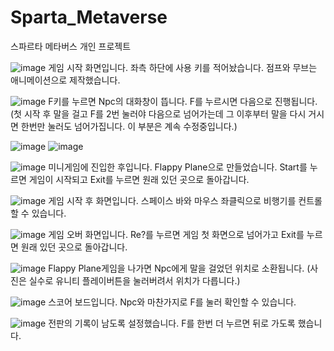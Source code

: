 # Sparta_Metaverse
스파르타 메타버스 개인 프로젝트

![image](https://github.com/user-attachments/assets/a4ffbca8-021e-4c63-97d6-e927744c8e8d)
게임 시작 화면입니다.
좌측 하단에 사용 키를 적어놨습니다.
점프와 무브는 애니메이션으로 제작했습니다.

![image](https://github.com/user-attachments/assets/5f9133b8-84c3-4a52-b445-13e73802720b)
F키를 누르면 Npc의 대화창이 뜹니다. F를 누르시면 다음으로 진행됩니다.
(첫 시작 후 말을 걸고 F를 2번 눌러야 다음으로 넘어가는데 그 이후부터 말을 다시 거시면 한번만 눌러도 넘어가집니다. 이 부분은 계속 수정중입니다.)

![image](https://github.com/user-attachments/assets/7c0368f9-1374-4b8a-a824-e15c67b89ca1)
![image](https://github.com/user-attachments/assets/e0841416-412d-4bd3-8d98-5f64912fd6c4)

![image](https://github.com/user-attachments/assets/8c7d0143-a542-4eb8-8d35-2cc40bf75b83)
미니게임에 진입한 후입니다. Flappy Plane으로 만들었습니다.
Start를 누르면 게임이 시작되고 Exit를 누르면 원래 있던 곳으로 돌아갑니다.

![image](https://github.com/user-attachments/assets/c251f35e-05f4-4e24-a4db-f00b303683cc)
게임 시작 후 화면입니다.
스페이스 바와 마우스 좌클릭으로 비행기를 컨트롤 할 수 있습니다.

![image](https://github.com/user-attachments/assets/c9df3a76-fabf-4daa-b25a-c7c260281f5d)
게임 오버 화면입니다. 
Re?를 누르면 게임 첫 화면으로 넘어가고 Exit를 누르면 원래 있던 곳으로 돌아갑니다.

![image](https://github.com/user-attachments/assets/c3500ff2-d4fb-4ab4-9c96-7e1c346ad751)
Flappy Plane게임을 나가면 Npc에게 말을 걸었던 위치로 소환됩니다. 
(사진은 실수로 유니티 플레이버튼을 눌러버려서 위치가 다릅니다.)

![image](https://github.com/user-attachments/assets/e06eac1f-9a99-4a7a-bc7e-fc3d80ecd311)
스코어 보드입니다. Npc와 마찬가지로 F를 눌러 확인할 수 있습니다.

![image](https://github.com/user-attachments/assets/5fd2f17a-f8ff-4201-8870-b3e70a22cd6e)
전판의 기록이 남도록 설정했습니다.
F를 한번 더 누르면 뒤로 가도록 했습니다.

